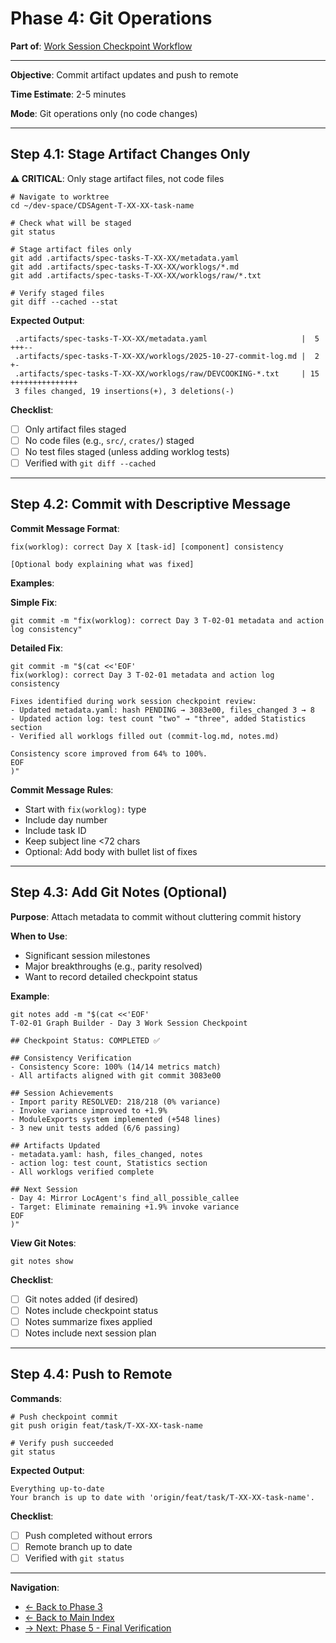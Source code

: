 # Phase 4: Git Operations

**Part of**: [Work Session Checkpoint Workflow](../WORK_SESSION_CHECKPOINT_WORKFLOW.md)

---

**Objective**: Commit artifact updates and push to remote

**Time Estimate**: 2-5 minutes

**Mode**: Git operations only (no code changes)

---

## Step 4.1: Stage Artifact Changes Only

**⚠️ CRITICAL**: Only stage artifact files, not code files

```shell
# Navigate to worktree
cd ~/dev-space/CDSAgent-T-XX-XX-task-name

# Check what will be staged
git status

# Stage artifact files only
git add .artifacts/spec-tasks-T-XX-XX/metadata.yaml
git add .artifacts/spec-tasks-T-XX-XX/worklogs/*.md
git add .artifacts/spec-tasks-T-XX-XX/worklogs/raw/*.txt

# Verify staged files
git diff --cached --stat
```

**Expected Output**:

```text
 .artifacts/spec-tasks-T-XX-XX/metadata.yaml                     |  5 +++--
 .artifacts/spec-tasks-T-XX-XX/worklogs/2025-10-27-commit-log.md |  2 +-
 .artifacts/spec-tasks-T-XX-XX/worklogs/raw/DEVCOOKING-*.txt     | 15 +++++++++++++++
 3 files changed, 19 insertions(+), 3 deletions(-)
```

**Checklist**:

- [ ] Only artifact files staged
- [ ] No code files (e.g., `src/`, `crates/`) staged
- [ ] No test files staged (unless adding worklog tests)
- [ ] Verified with `git diff --cached`

---

## Step 4.2: Commit with Descriptive Message

**Commit Message Format**:

```text
fix(worklog): correct Day X [task-id] [component] consistency

[Optional body explaining what was fixed]
```

**Examples**:

**Simple Fix**:

```shell
git commit -m "fix(worklog): correct Day 3 T-02-01 metadata and action log consistency"
```

**Detailed Fix**:

```shell
git commit -m "$(cat <<'EOF'
fix(worklog): correct Day 3 T-02-01 metadata and action log consistency

Fixes identified during work session checkpoint review:
- Updated metadata.yaml: hash PENDING → 3083e00, files_changed 3 → 8
- Updated action log: test count "two" → "three", added Statistics section
- Verified all worklogs filled out (commit-log.md, notes.md)

Consistency score improved from 64% to 100%.
EOF
)"
```

**Commit Message Rules**:

- Start with `fix(worklog):` type
- Include day number
- Include task ID
- Keep subject line <72 chars
- Optional: Add body with bullet list of fixes

---

## Step 4.3: Add Git Notes (Optional)

**Purpose**: Attach metadata to commit without cluttering commit history

**When to Use**:

- Significant session milestones
- Major breakthroughs (e.g., parity resolved)
- Want to record detailed checkpoint status

**Example**:

```shell
git notes add -m "$(cat <<'EOF'
T-02-01 Graph Builder - Day 3 Work Session Checkpoint

## Checkpoint Status: COMPLETED ✅

## Consistency Verification
- Consistency Score: 100% (14/14 metrics match)
- All artifacts aligned with git commit 3083e00

## Session Achievements
- Import parity RESOLVED: 218/218 (0% variance)
- Invoke variance improved to +1.9%
- ModuleExports system implemented (+548 lines)
- 3 new unit tests added (6/6 passing)

## Artifacts Updated
- metadata.yaml: hash, files_changed, notes
- action log: test count, Statistics section
- All worklogs verified complete

## Next Session
- Day 4: Mirror LocAgent's find_all_possible_callee
- Target: Eliminate remaining +1.9% invoke variance
EOF
)"
```

**View Git Notes**:

```shell
git notes show
```

**Checklist**:

- [ ] Git notes added (if desired)
- [ ] Notes include checkpoint status
- [ ] Notes summarize fixes applied
- [ ] Notes include next session plan

---

## Step 4.4: Push to Remote

**Commands**:

```shell
# Push checkpoint commit
git push origin feat/task/T-XX-XX-task-name

# Verify push succeeded
git status
```

**Expected Output**:

```text
Everything up-to-date
Your branch is up to date with 'origin/feat/task/T-XX-XX-task-name'.
```

**Checklist**:

- [ ] Push completed without errors
- [ ] Remote branch up to date
- [ ] Verified with `git status`

---

**Navigation**:

- [← Back to Phase 3](05-phase3-update.md)
- [← Back to Main Index](../WORK_SESSION_CHECKPOINT_WORKFLOW.md)
- [→ Next: Phase 5 - Final Verification](07-phase5-final.md)
